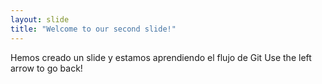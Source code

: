 ```yaml
---
layout: slide
title: "Welcome to our second slide!"
---
```

Hemos creado un slide y estamos aprendiendo el flujo de Git
Use the left arrow to go back!

